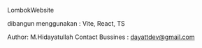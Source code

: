 LombokWebsite

dibangun menggunakan : Vite, React, TS

Author: M.Hidayatullah
Contact Bussines : dayattdev@gmail.com